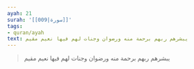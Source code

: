 ```yaml
---
ayah: 21
surah: '[[009|سورة]]'
tags:
- quran/ayah
text: يبشرهم ربهم برحمة منه ورضوان وجنات لهم فيها نعيم مقيم
---
```

> يبشرهم ربهم برحمة منه ورضوان وجنات لهم فيها نعيم مقيم
